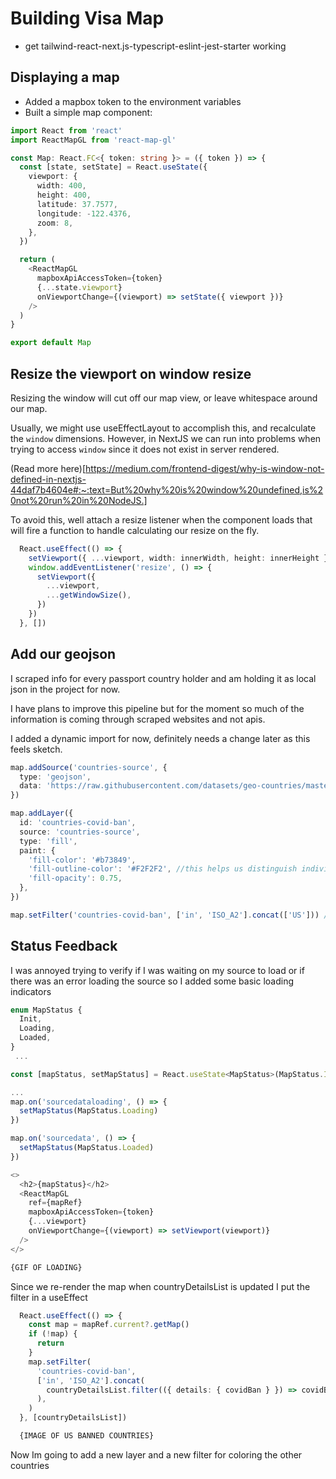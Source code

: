 # Building Visa Map

- get tailwind-react-next.js-typescript-eslint-jest-starter working

## Displaying a map

- Added a mapbox token to the environment variables
- Built a simple map component:

```ts
import React from 'react'
import ReactMapGL from 'react-map-gl'

const Map: React.FC<{ token: string }> = ({ token }) => {
  const [state, setState] = React.useState({
    viewport: {
      width: 400,
      height: 400,
      latitude: 37.7577,
      longitude: -122.4376,
      zoom: 8,
    },
  })

  return (
    <ReactMapGL
      mapboxApiAccessToken={token}
      {...state.viewport}
      onViewportChange={(viewport) => setState({ viewport })}
    />
  )
}

export default Map
```


## Resize the viewport on window resize

Resizing the window will cut off our map view, or leave whitespace around our map.

Usually, we might use useEffectLayout to accomplish this, and recalculate the `window` dimensions. However, in NextJS we can run into problems when trying to access `window` since it does not exist in server rendered.

(Read more here)[https://medium.com/frontend-digest/why-is-window-not-defined-in-nextjs-44daf7b4604e#:~:text=But%20why%20is%20window%20undefined,is%20not%20run%20in%20NodeJS.]

To avoid this, well attach a resize listener when the component loads that will fire a function to handle calculating our resize on the fly.

```ts
  React.useEffect(() => {
    setViewport({ ...viewport, width: innerWidth, height: innerHeight })
    window.addEventListener('resize', () => {
      setViewport({
        ...viewport,
        ...getWindowSize(),
      })
    })
  }, [])
```

## Add our geojson

I scraped info for every passport country holder and am holding it as local json in the project for now.

I have plans to improve this pipeline but for the moment so much of the information is coming through scraped websites and not apis.

I added a dynamic import for now, definitely needs a change later as this feels sketch.

```ts
map.addSource('countries-source', {
  type: 'geojson',
  data: 'https://raw.githubusercontent.com/datasets/geo-countries/master/data/countries.geojson',
})

map.addLayer({
  id: 'countries-covid-ban',
  source: 'countries-source',
  type: 'fill',
  paint: {
    'fill-color': '#b73849',
    'fill-outline-color': '#F2F2F2', //this helps us distinguish individual countries a bit better by giving them an outline
    'fill-opacity': 0.75,
  },
})

map.setFilter('countries-covid-ban', ['in', 'ISO_A2'].concat(['US'])) // This line lets us filter by country codes.

```

## Status Feedback

I was annoyed trying to verify if I was waiting on my source to load or if there was an error loading the source so I added some basic loading indicators

```js
enum MapStatus {
  Init,
  Loading,
  Loaded,
}
 ...

const [mapStatus, setMapStatus] = React.useState<MapStatus>(MapStatus.Init)

...
map.on('sourcedataloading', () => {
  setMapStatus(MapStatus.Loading)
})

map.on('sourcedata', () => {
  setMapStatus(MapStatus.Loaded)
})

<>
  <h2>{mapStatus}</h2>
  <ReactMapGL
    ref={mapRef}
    mapboxApiAccessToken={token}
    {...viewport}
    onViewportChange={(viewport) => setViewport(viewport)}
  />
</>

{GIF OF LOADING}
```

Since we re-render the map when countryDetailsList is updated I put the filter in a useEffect
```ts
  React.useEffect(() => {
    const map = mapRef.current?.getMap()
    if (!map) {
      return
    }
    map.setFilter(
      'countries-covid-ban',
      ['in', 'ISO_A2'].concat(
        countryDetailsList.filter(({ details: { covidBan } }) => covidBan).map((countryDetail) => countryDetail.code),
      ),
    )
  }, [countryDetailsList])

  {IMAGE OF US BANNED COUNTRIES}
  ```

Now Im going to add a new layer and a new filter for coloring the other countries
